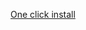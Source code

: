 [One click install](https://github.com/BrunkMortel/Show-youtube-video-chapter-script/raw/main/ShowYoutubeVideoChapter.user.js)
